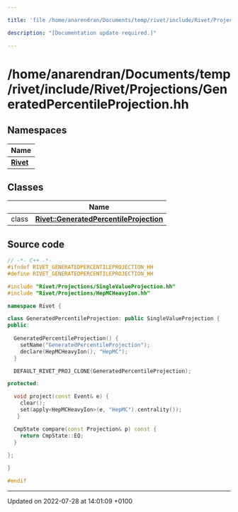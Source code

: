 ```yaml
---

title: 'file /home/anarendran/Documents/temp/rivet/include/Rivet/Projections/GeneratedPercentileProjection.hh'

description: "[Documentation update required.]"

---
```


# /home/anarendran/Documents/temp/rivet/include/Rivet/Projections/GeneratedPercentileProjection.hh



## Namespaces

| Name           |
| -------------- |
| **[Rivet](http://example.org/namespaces/namespacerivet/)**  |

## Classes

|                | Name           |
| -------------- | -------------- |
| class | **[Rivet::GeneratedPercentileProjection](http://example.org/classes/classrivet_1_1generatedpercentileprojection/)**  |




## Source code

```cpp
// -*- C++ -*-
#ifndef RIVET_GENERATEDPERCENTILEPROJECTION_HH
#define RIVET_GENERATEDPERCENTILEPROJECTION_HH

#include "Rivet/Projections/SingleValueProjection.hh"
#include "Rivet/Projections/HepMCHeavyIon.hh"

namespace Rivet {

class GeneratedPercentileProjection: public SingleValueProjection {
public:
  
  GeneratedPercentileProjection() {
    setName("GeneratedPercentileProjection");
    declare(HepMCHeavyIon(), "HepMC");
  }

  DEFAULT_RIVET_PROJ_CLONE(GeneratedPercentileProjection);

protected:

  void project(const Event& e) {
    clear();
    set(apply<HepMCHeavyIon>(e, "HepMC").centrality());
   }

  CmpState compare(const Projection& p) const {
    return CmpState::EQ;
  }
  
};

}

#endif
```


-------------------------------

Updated on 2022-07-28 at 14:01:09 +0100
